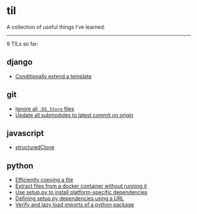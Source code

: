 # til
 A collection of useful things I've learned.

---

9 TILs so far:

## django

- [Conditionally extend a template](/django/conditionally-extend-a-template.md)

## git

- [Ignore all `.DS_Store` files](/git/ignore-all-ds-store-files.md)
- [Update all submodules to latest commit on origin](/git/update-all-submodules-to-latest-commit-on-origin.md)

## javascript

- [structuredClone](/javascript/structuredclone.md)

## python

- [Efficiently copying a file](/python/copy-files.md)
- [Extract files from a docker container without running it](/python/docker-extract-without-running.md)
- [Use setup.py to install platform-specific dependencies](/python/platform-deps.md)
- [Defining setup.py dependencies using a URL](/python/url-deps.md)
- [Verify and lazy load imports of a python package](/python/verify-lazy-load-imports.md)
